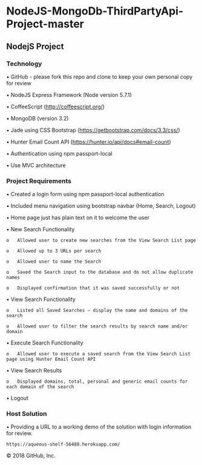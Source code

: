 # NodeJS-MongoDb-ThirdPartyApi-Project-master

## NodejS Project

### Technology

•	GitHub - please fork this repo and clone to keep your own personal copy for review

•	NodeJS Express Framework (Node version 5.7.1)

•	CoffeeScript (http://coffeescript.org/)

•	MongoDB (version 3.2)

•	Jade using CSS Bootstrap (https://getbootstrap.com/docs/3.3/css/)

•	Hunter Email Count API (https://hunter.io/api/docs#email-count)

•	Authentication using npm passport-local

•	Use MVC architecture

### Project Requirements

•	Created a login form using npm passport-local authentication

•	Included menu navigation using bootstrap navbar (Home, Search, Logout)

•	Home page just has plain text on it to welcome the user

•	New Search Functionality

	o	Allowed user to create new searches from the View Search List page
	
	o	Allowed up to 3 URLs per search
	
	o	Allowed user to name the Search
	
	o	Saved the Search input to the database and do not allow duplicate names
	
	o	Displayed confirmation that it was saved successfully or not
	
•	View Search Functionality

	o	Listed all Saved Searches – display the name and domains of the search 
	
	o	Allowed user to filter the search results by search name and/or domain
	
•	Execute Search Functionality

	o	Allowed user to execute a saved search from the View Search List page using Hunter Email Count API
	
•	View Search Results

	o	Displayed domains, total, personal and generic email counts for each domain of the search
•	Logout 


### Host Solution
•	Providing a URL to a working demo of the solution with login information for review.

	https://aqueous-shelf-56488.herokuapp.com/ 
	
© 2018 GitHub, Inc.
